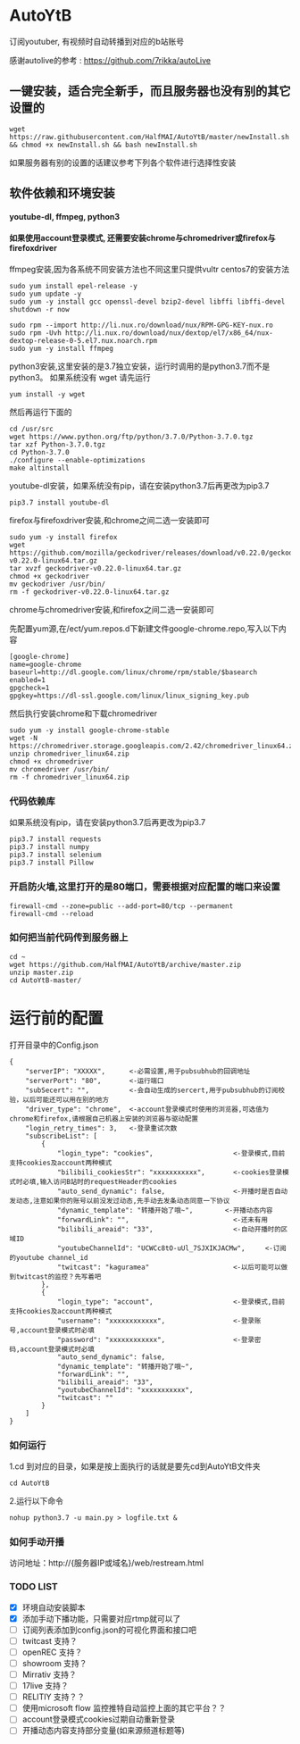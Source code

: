 # AutoYtB
订阅youtuber, 有视频时自动转播到对应的b站账号

感谢autolive的参考 : https://github.com/7rikka/autoLive

## 一键安装，适合完全新手，而且服务器也没有别的其它设置的
```
wget https://raw.githubusercontent.com/HalfMAI/AutoYtB/master/newInstall.sh && chmod +x newInstall.sh && bash newInstall.sh
```
如果服务器有别的设置的话建议参考下列各个软件进行选择性安装

## 软件依赖和环境安装
#### youtube-dl, ffmpeg, python3
#### 如果使用account登录模式, 还需要安装chrome与chromedriver或firefox与firefoxdriver

ffmpeg安装,因为各系统不同安装方法也不同这里只提供vultr centos7的安装方法
```
sudo yum install epel-release -y
sudo yum update -y
sudo yum -y install gcc openssl-devel bzip2-devel libffi libffi-devel
shutdown -r now

sudo rpm --import http://li.nux.ro/download/nux/RPM-GPG-KEY-nux.ro
sudo rpm -Uvh http://li.nux.ro/download/nux/dextop/el7/x86_64/nux-dextop-release-0-5.el7.nux.noarch.rpm
sudo yum -y install ffmpeg
```

python3安装,这里安装的是3.7独立安装，运行时调用的是python3.7而不是python3。
如果系统没有 wget 请先运行
```
yum install -y wget
```
然后再运行下面的
```
cd /usr/src
wget https://www.python.org/ftp/python/3.7.0/Python-3.7.0.tgz
tar xzf Python-3.7.0.tgz
cd Python-3.7.0
./configure --enable-optimizations
make altinstall
```

youtube-dl安装，如果系统没有pip，请在安装python3.7后再更改为pip3.7
```
pip3.7 install youtube-dl
```

firefox与firefoxdriver安装,和chrome之间二选一安装即可
```
sudo yum -y install firefox
wget https://github.com/mozilla/geckodriver/releases/download/v0.22.0/geckodriver-v0.22.0-linux64.tar.gz
tar xvzf geckodriver-v0.22.0-linux64.tar.gz
chmod +x geckodriver
mv geckodriver /usr/bin/
rm -f geckodriver-v0.22.0-linux64.tar.gz
```

chrome与chromedriver安装,和firefox之间二选一安装即可

先配置yum源,在/ect/yum.repos.d下新建文件google-chrome.repo,写入以下内容
```
[google-chrome]
name=google-chrome
baseurl=http://dl.google.com/linux/chrome/rpm/stable/$basearch
enabled=1
gpgcheck=1
gpgkey=https://dl-ssl.google.com/linux/linux_signing_key.pub
```
然后执行安装chrome和下载chromedriver
```
sudo yum -y install google-chrome-stable
wget -N https://chromedriver.storage.googleapis.com/2.42/chromedriver_linux64.zip
unzip chromedriver_linux64.zip
chmod +x chromedriver
mv chromedriver /usr/bin/
rm -f chromedriver_linux64.zip
```

### 代码依赖库
如果系统没有pip，请在安装python3.7后再更改为pip3.7
```
pip3.7 install requests
pip3.7 install numpy
pip3.7 install selenium
pip3.7 install Pillow
```


### 开启防火墙,这里打开的是80端口，需要根据对应配置的端口来设置
```
firewall-cmd --zone=public --add-port=80/tcp --permanent
firewall-cmd --reload
```

### 如何把当前代码传到服务器上
```
cd ~
wget https://github.com/HalfMAI/AutoYtB/archive/master.zip
unzip master.zip
cd AutoYtB-master/
```

# 运行前的配置
打开目录中的Config.json
```
{
    "serverIP": "XXXXX",      <-必需设置,用于pubsubhub的回调地址
    "serverPort": "80",       <-运行端口
    "subSecert": "",          <-会自动生成的sercert,用于pubsubhub的订阅校验，以后可能还可以用在别的地方
    "driver_type": "chrome",  <-account登录模式时使用的浏览器,可选值为chrome和firefox,请根据自己机器上安装的浏览器与驱动配置
    "login_retry_times": 3,   <-登录重试次数
    "subscribeList": [
        {
            "login_type": "cookies",                    <-登录模式,目前支持cookies及account两种模式
            "bilibili_cookiesStr": "xxxxxxxxxxx",       <-cookies登录模式时必填,输入访问B站时的requestHeader的cookies
            "auto_send_dynamic": false,                 <-开播时是否自动发动态,注意如果你的账号以前没发过动态,先手动去发条动态同意一下协议
            "dynamic_template": "转播开始了哦~",        <-开播动态内容
            "forwardLink": "",                          <-还未有用
            "bilibili_areaid": "33",                    <-自动开播时的区域ID
            "youtubeChannelId": "UCWCc8tO-uUl_7SJXIKJACMw",     <-订阅的youtube channel_id
            "twitcast": "kaguramea"                     <-以后可能可以做到twitcast的监控？先写着吧
        },
        {
            "login_type": "account",                    <-登录模式,目前支持cookies及account两种模式
            "username": "xxxxxxxxxxxx",                 <-登录账号,account登录模式时必填
            "password": "xxxxxxxxxxxx",                 <-登录密码,account登录模式时必填
            "auto_send_dynamic": false,
            "dynamic_template": "转播开始了哦~",
            "forwardLink": "",
            "bilibili_areaid": "33",
            "youtubeChannelId": "xxxxxxxxxxx",
            "twitcast": ""
        }
    ]
}
```
### 如何运行
1.cd 到对应的目录，如果是按上面执行的话就是要先cd到AutoYtB文件夹
```
cd AutoYtB
```
2.运行以下命令
```
nohup python3.7 -u main.py > logfile.txt &
```

### 如何手动开播
访问地址：http://{服务器IP或域名}/web/restream.html

### TODO LIST
- [X] 环境自动安装脚本
- [X] 添加手动下播功能，只需要对应rtmp就可以了
- [ ] 订阅列表添加到config.json的可视化界面和接口吧
- [ ] twitcast 支持？
- [ ] openREC 支持？
- [ ] showroom 支持？
- [ ] Mirrativ 支持？
- [ ] 17live 支持？
- [ ] RELITIY 支持？？
- [ ] 使用microsoft flow 监控推特自动监控上面的其它平台？？
- [ ] account登录模式cookies过期自动重新登录
- [ ] 开播动态内容支持部分变量(如来源频道标题等)
